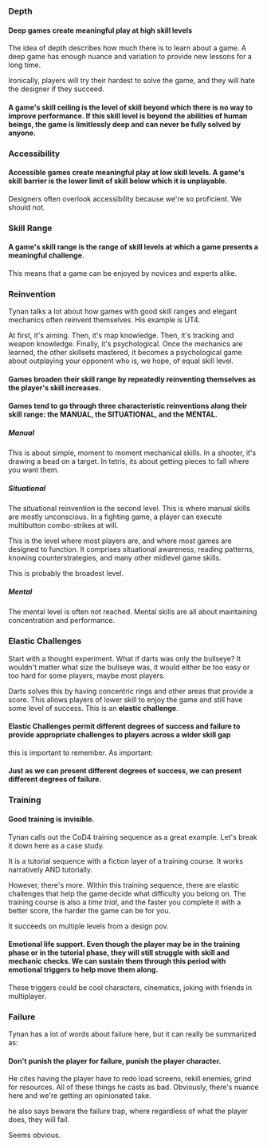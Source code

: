 ### Depth
#### Deep games create meaningful play at high skill levels
The idea of depth describes how much there is to learn about a game. A deep game has enough nuance and variation to provide new lessons for a long time.

Ironically, players will try their hardest to solve the game, and they will hate the designer if they succeed.

#### A game's skill ceiling is the level of skill beyond which there is no way to improve performance. If this skill level is beyond the abilities of human beings, the game is limitlessly deep and can never be fully solved by anyone.

### Accessibility
#### Accessible games create meaningful play at low skill levels. A game's skill barrier is the lower limit of skill below which it is unplayable.

Designers often overlook accessibility because we're so proficient. We should not.

### Skill Range
#### A game's skill range is the range of skill levels at which a game presents a meaningful challenge.

This means that a game can be enjoyed by novices and experts alike.

### Reinvention
Tynan talks a lot about how games with good skill ranges and elegant mechanics often reinvent themselves. His example is UT4.

At first, it's aiming.
Then, it's map knowledge.
Then, it's tracking and weapon knowledge.
Finally, it's psychological. Once the mechanics are learned, the other skillsets mastered, it becomes a psychological game about outplaying your opponent who is, we hope, of equal skill level.

#### Games broaden their skill range by repeatedly reinventing themselves as the player's skill increases.

#### Games tend to go through three characteristic reinventions along their skill range: the MANUAL, the SITUATIONAL, and the MENTAL.

##### Manual
This is about simple, moment to moment mechanical skills. In a shooter, it's drawing a bead on a target.
In tetris, its about getting pieces to fall where you want them.
##### Situational
The situational reinvention is the second level. This is where manual skills are mostly unconscious. In a fighting game, a player can execute multibutton combo-strikes at will.

This is the level where most players are, and where most games are designed to function. It comprises situational awareness, reading patterns, knowing counterstrategies, and many other midlevel game skills. 

This is probably the broadest level.

##### Mental
The mental level is often not reached. Mental skills are all about maintaining concentration and performance. 

### Elastic Challenges
Start with a thought experiment. What if darts was only the bullseye? It wouldn't matter what size the bullseye was, it would either be too easy or too hard for some players, maybe most players.

Darts solves this by having concentric rings and other areas that provide a score. This allows players of lower skill to enjoy the game and still have some level of success. This is an **elastic challenge**.

#### Elastic Challenges permit different degrees of success and failure to provide appropriate challenges to players across a wider skill gap

this is important to remember. As important:

#### Just as we can present different degrees of success, we can present different degrees of failure.

### Training

#### Good training is invisible.

Tynan calls out the CoD4 training sequence as a great example. Let's break it down here as a case study.

It is a tutorial sequence with a fiction layer of a training course. It works narratively AND tutorially. 

However, there's more. Within this training sequence, there are elastic challenges that help the game decide what difficulty you belong on. The training course is also a *time trial*, and the faster you complete it with a better score, the harder the game can be for you.

It succeeds on multiple levels from a design pov.

#### Emotional life support. Even though the player may be in the training phase or in the tutorial phase, they will still struggle with skill and mechanic checks. We can sustain them through this period with emotional triggers to help move them along.

These triggers could be cool characters, cinematics, joking with friends in multiplayer.


### Failure

Tynan has a lot of words about failure here, but it can really be summarized as:

#### Don't punish the player for failure, punish the player character.

He cites having the player have to redo load screens, rekill enemies, grind for resources. All of these things he casts as bad. Obviously, there's nuance here and we're getting an opinionated take. 

he also says beware the failure trap, where regardless of what the player does, they will fail.

Seems obvious.